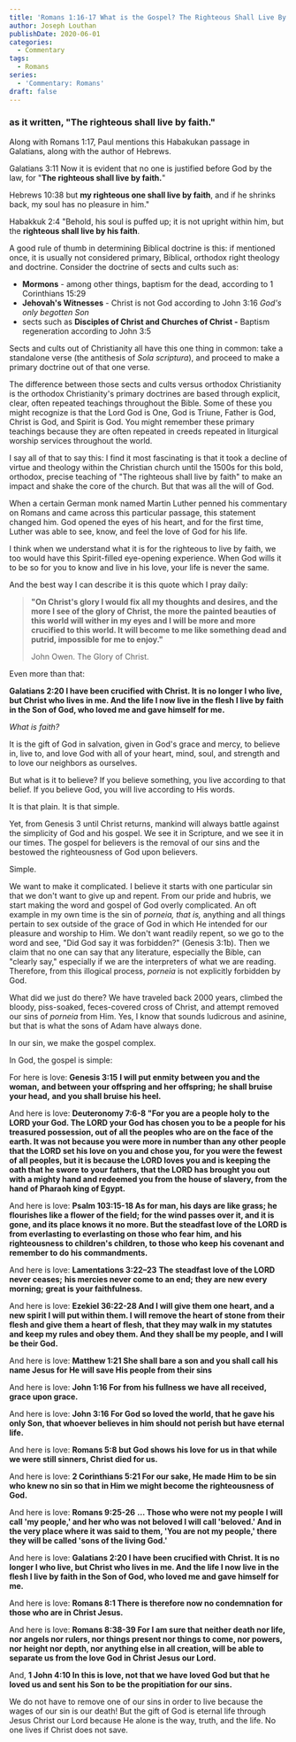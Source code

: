 ```yaml
---
title: 'Romans 1:16-17 What is the Gospel? The Righteous Shall Live By Faith! [Part 7]'
author: Joseph Louthan
publishDate: 2020-06-01
categories:
  - Commentary
tags:
  - Romans
series:
  - 'Commentary: Romans'
draft: false
---
```


### as it written, "The righteous shall live by faith."

Along with Romans 1:17, Paul mentions this Habakukan passage in Galatians, along with the author of Hebrews.

Galatians 3:11 Now it is evident that no one is justified before God by the law, for "**The righteous shall live by faith.**"

Hebrews 10:38 but **my righteous one shall live by faith**, and if he shrinks back, my soul has no pleasure in him."

Habakkuk 2:4 "Behold, his soul is puffed up; it is not upright within him, but the **righteous shall live by his faith**.

A good rule of thumb in determining Biblical doctrine is this: if mentioned once, it is usually not considered primary, Biblical, orthodox right theology and doctrine. Consider the doctrine of sects and cults such as:

- **Mormons** - among other things, baptism for the dead, according to 1 Corinthians 15:29
- **Jehovah's Witnesses** - Christ is not God according to John 3:16 *God's only begotten Son*
- sects such as **Disciples of Christ and Churches of Christ  -** Baptism regeneration according to John 3:5

Sects and cults out of Christianity all have this one thing in common: take a standalone verse (the antithesis of *Sola scriptura*), and proceed to make a primary doctrine out of that one verse.

The difference between those sects and cults versus orthodox Christianity is the orthodox Christianity's primary doctrines are based through explicit, clear, often repeated teachings throughout the Bible. Some of these you might recognize is that the Lord God is One, God is Triune, Father is God, Christ is God, and Spirit is God. You might remember these primary teachings because they are often repeated in creeds repeated in liturgical worship services throughout the world.

I say all of that to say this: I find it most fascinating is that it took a decline of virtue and theology within the Christian church until the 1500s for this bold, orthodox, precise teaching of "The righteous shall live by faith" to make an impact and shake the core of the church. But that was all the will of God.

When a certain German monk named Martin Luther penned his commentary on Romans and came across this particular passage, this statement changed him. God opened the eyes of his heart, and for the first time, Luther was able to see, know, and feel the love of God for his life.

I think when we understand what it is for the righteous to live by faith, we too would have this Spirit-filled eye-opening experience. When God wills it to be so for you to know and live in his love, your life is never the same.

And the best way I can describe it is this quote which I pray daily:

>**"On Christ's glory I would fix all my thoughts and desires, and the more I see of the glory of Christ, the more the painted beauties of this world will wither in my eyes and I will be more and more crucified to this world. It will become to me like something dead and putrid, impossible for me to enjoy."**
>
>John Owen. The Glory of Christ.

Even more than that:

**Galatians 2:20 I have been crucified with Christ. It is no longer I who live, but Christ who lives in me. And the life I now live in the flesh I live by faith in the Son of God, who loved me and gave himself for me.**

*What is faith?*

It is the gift of God in salvation, given in God's grace and mercy, to believe in, live to, and love God with all of your heart, mind, soul, and strength and to love our neighbors as ourselves.

But what is it to believe? If you believe something, you live according to that belief. If you believe God, you will live according to His words.

It is that plain. It is that simple.

Yet, from Genesis 3 until Christ returns, mankind will always battle against the simplicity of God and his gospel. We see it in Scripture, and we see it in our times. The gospel for believers is the removal of our sins and the bestowed the righteousness of God upon believers.

Simple.

We want to make it complicated. I believe it starts with one particular sin that we don't want to give up and repent. From our pride and hubris, we start making the word and gospel of God overly complicated. An oft example in my own time is the sin of *porneia, that is,* anything and all things pertain to sex outside of the grace of God in which He intended for our pleasure and worship to Him. We don't want readily repent, so we go to the word and see, "Did God say it was forbidden?" (Genesis 3:1b). Then we claim that no one can say that any literature, especially the Bible, can "clearly say," especially if we are the interpreters of what we are reading. Therefore, from this illogical process, *porneia* is not explicitly forbidden by God.

What did we just do there? We have traveled back 2000 years, climbed the bloody, piss-soaked, feces-covered cross of Christ, and attempt removed our sins of *porneia* from Him. Yes, I know that sounds ludicrous and asinine, but that is what the sons of Adam have always done.

In our sin, we make the gospel complex.

In God, the gospel is simple:

For here is love: **Genesis 3:15** **I will put enmity between you and the woman,** **and between your offspring and her offspring;** **he shall bruise your head,** **and you shall bruise his heel.**

And here is love: **Deuteronomy 7:6-8 "For you are a people holy to the LORD your God. The LORD your God has chosen you to be a people for his treasured possession, out of all the peoples who are on the face of the earth. It was not because you were more in number than any other people that the LORD set his love on you and chose you, for you were the fewest of all peoples, but it is because the LORD loves you and is keeping the oath that he swore to your fathers, that the LORD has brought you out with a mighty hand and redeemed you from the house of slavery, from the hand of Pharaoh king of Egypt.**

And here is love: **Psalm 103:15-18 As for man, his days are like grass; he flourishes like a flower of the field; for the wind passes over it, and it is gone, and its place knows it no more. But the steadfast love of the LORD is from everlasting to everlasting on those who fear him, and his righteousness to children's children, to those who keep his covenant and remember to do his commandments.**

And here is love: **Lamentations 3:22–23**  **The steadfast love of the LORD never ceases;**  **his mercies never come to an end;**  **they are new every morning;**  **great is your faithfulness.**

And here is love: **Ezekiel 36:22-28 And I will give them one heart, and a new spirit I will put within them. I will remove the heart of stone from their flesh and give them a heart of flesh, that they may walk in my statutes and keep my rules and obey them. And they shall be my people, and I will be their God.**

And here is love: **Matthew 1:21 She shall bare a son and you shall call his name Jesus for He will save His people from their sins**

And here is love: **John 1:16 For from his fullness we have all received, grace upon grace.**

And here is love: **John 3:16 For God so loved the world, that he gave his only Son, that whoever believes in him should not perish but have eternal life.**

And here is love: **Romans 5:8 but God shows his love for us in that while we were still sinners, Christ died for us.**

And here is love: **2 Corinthians 5:21 For our sake, He made Him to be sin who knew no sin so that in Him we might become the righteousness of God.**

And here is love: **Romans 9:25-26**  **… Those who were not my people I will call 'my people,' and her who was not beloved I will call 'beloved.' And in the very place where it was said to them, 'You are not my people,' there they will be called 'sons of the living God.'**

And here is love: **Galatians 2:20 I have been crucified with Christ. It is no longer I who live, but Christ who lives in me. And the life I now live in the flesh I live by faith in the Son of God, who loved me and gave himself for me.**

And here is love: **Romans 8:1 There is therefore now no condemnation for those who are in Christ Jesus.**

And here is love: **Romans 8:38-39 For I am sure that neither death nor life, nor angels nor rulers, nor things present nor things to come, nor powers, nor height nor depth, nor anything else in all creation, will be able to separate us from the love God in Christ Jesus our Lord.**

And, **1 John 4:10 In this is love, not that we have loved God but that he loved us and sent his Son to be the propitiation for our sins.**

We do not have to remove one of our sins in order to live because the wages of our sin is our death! But the gift of God is eternal life through Jesus Christ our Lord because He alone is the way, truth, and the life. No one lives if Christ does not save.
